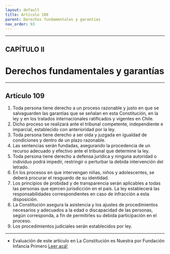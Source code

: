 ```yaml
---
layout: default
title: Artículo 109
parent: Derechos fundamentales y garantías
nav_order: 93
---
```


---

## CAPÍTULO II
# Derechos fundamentales y garantías

---

## Artículo 109

1. Toda persona tiene derecho a un proceso razonable y justo en que se salvaguarden las garantías que se señalan en esta Constitución, en la ley y en los tratados internacionales ratificados y vigentes en Chile.
2. Dicho proceso se realizará ante el tribunal competente, independiente e imparcial, establecido con anterioridad por la ley.
3. Toda persona tiene derecho a ser oída y juzgada en igualdad de condiciones y dentro de un plazo razonable.
4. Las sentencias serán fundadas, asegurando la procedencia de un recurso adecuado y efectivo ante el tribunal que determine la ley.
5. Toda persona tiene derecho a defensa jurídica y ninguna autoridad o individuo podrá impedir, restringir o perturbar la debida intervención del letrado.
6. En los procesos en que intervengan niñas, niños y adolescentes, se deberá procurar el resguardo de su identidad.
7. Los principios de probidad y de transparencia serán aplicables a todas las personas que ejercen jurisdicción en el país. La ley establecerá las responsabilidades correspondientes en caso de infracción a esta disposición.
8. La Constitución asegura la asistencia y los ajustes de procedimientos necesarios y adecuados a la edad o discapacidad de las personas, según corresponda, a fin de permitirles su debida participación en el proceso.
9. Los procedimientos judiciales serán establecidos por ley.

---
- Evaluación de este artículo en La Constitución es Nuestra por Fundación Infancia Primero
<a target="_blank" href="https://laconstitucionesnuestra.cl/evaluaciones/verevaluaciones/1">Leer acá!</a>
